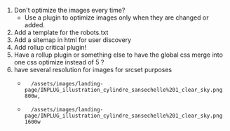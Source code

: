 1. Don't optimize the images every time?
   - Use a plugin to optimize images only when they are changed or added.
2. Add a template for the robots.txt
3. Add a sitemap in html for user discovery
1. Add rollup critical plugin!
5. Have a rollup plugin or something else to have the global css merge into one css optimize instead of 5 ?
4. have several resolution for images for srcset purposes
    -       /assets/images/landing-page/INPLUG_illustration_cylindre_sansechelle%201_clear_sky.png 800w,
    -       /assets/images/landing-page/INPLUG_illustration_cylindre_sansechelle%201_clear_sky.png 1600w
